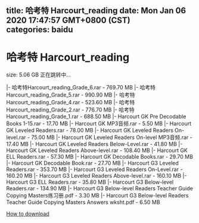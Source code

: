 
title: 哈考特 Harcourt_reading
date: Mon Jan 06 2020 17:47:57 GMT+0800 (CST)    
categories: baidu
---

# 哈考特 Harcourt_reading
size: 5.06 GB
 正在跳转中...
 
|- 哈考特Harcourt_reading_Grade_6.rar - 769.70 MB
|- 哈考特Harcourt_reading_Grade_5.rar - 990.90 MB
|- 哈考特Harcourt_reading_Grade_4.rar - 523.60 MB
|- 哈考特Harcourt_reading_Grade_2.rar - 776.70 MB
|- 哈考特Harcourt_reading_Grade_1.rar - 688.50 MB
|- Harcourt GK Pre Decodable Books 1-15.rar - 17.70 MB
|- Harcourt GK MP3音频.rar - 5.50 MB
|- Harcourt GK Leveled Readers.rar - 78.00 MB
|- Harcourt GK Leveled Readers On-level.rar - 75.00 MB
|- Harcourt GK Leveled Readers On-level MP3音频.rar - 17.40 MB
|- Harcourt GK Leveled Readers Below-Level.rar - 41.80 MB
|- Harcourt GK Leveled Readers Above-level.rar - 108.40 MB
|- Harcourt GK ELL Readers.rar - 57.30 MB
|- Harcourt GK Decodable Books.rar - 29.70 MB
|- Harcourt GK Decodable Book.rar - 27.70 MB
|- Harcourt G3 Leveled Readers.rar - 353.70 MB
|- Harcourt G3 Leveled Readers On-Level.rar - 160.20 MB
|- Harcourt G3 Leveled Readers Above-level.rar - 160.10 MB
|- Harcourt G3 ELL Readers.rar - 35.80 MB
|- Harcourt G3 Below-level Readers.rar - 134.90 MB
|- Harcourt G3 Below-level Readers Teacher Guide Copying Masters练习册.pdf - 3.30 MB
|- Harcourt G3 Below-level Readers Teacher Guide Copying Masters Answers wksht.pdf - 6.50 MB

[How to download](https://bpcam.bemobtrk.com/go/2ceec3aa-1ca2-46d6-b9ff-aaa5c184517c?jno=1830)